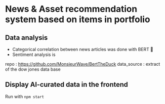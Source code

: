 # News & Asset recommendation system based on items in portfolio

## Data analysis 

- Categorical correlation between news articles was done with BERT 🦆
- Sentiment analysis is 

repo : https://github.com/MonsieurWave/BertTheDuck
data_source : extract of the dow jones data base

## Display AI-curated data in the frontend

Run with `npm start`
